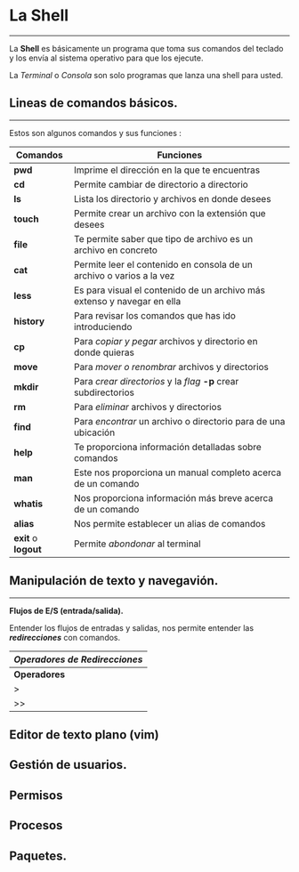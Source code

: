# La Shell
---
La **Shell** es básicamente un programa que toma sus comandos del teclado y los envía al sistema operativo para que los ejecute.

La *Terminal* o *Consola* son solo programas que lanza una shell para usted.

## Lineas de comandos básicos.
---
Estos son algunos comandos y sus funciones : 

|Comandos | Funciones |
|---------|-----------|
|**pwd**  | Imprime el dirección en la que te encuentras |
|**cd**	  | Permite cambiar de directorio a directorio |
|**ls**   | Lista los directorio y archivos en donde desees |
|**touch**| Permite crear un archivo con la extensión que desees |
|**file** | Te permite saber que tipo de archivo es un archivo en concreto|
|**cat**  | Permite leer el contenido en consola de un archivo o varios a la vez |
|**less** | Es para visual el contenido de un archivo más extenso y navegar en ella |
|**history** | Para revisar los comandos que has ido introduciendo |
|**cp** | Para *copiar y pegar* archivos y directorio en donde quieras |
|**move** | Para *mover o renombrar* archivos y directorios |
|**mkdir** | Para *crear directorios* y la *flag* **-p** crear subdirectorios |
|**rm** | Para *eliminar* archivos y directorios |
|**find** | Para *encontrar* un archivo o directorio para de una ubicación |
|**help** | Te proporciona información detalladas sobre comandos |
|**man** | Este nos proporciona un manual completo acerca de un comando |
|**whatis** | Nos proporciona información más breve acerca de un comando |
|**alias** | Nos permite establecer un alias de comandos |
|**exit** o **logout** | Permite *abondonar* al terminal |
 

## Manipulación de texto y navegavión.
---

**Flujos de E/S (entrada/salida).**

Entender los flujos de entradas y salidas, nos permite entender las ***redirecciones*** con comandos.


| ***Operadores de Redirecciones*** |
|---------------|
| **Operadores** | **Funciones** | **Empleo del Comando** |
| 	>      | redirecciona a donde quere que se diriga la salida, y la sobreescribe | echo Hello World > texto.txt |
|	>>	| redirecciona pero sin sobreescribir | echo Nos Veremos >> texto.txt |



## Editor de texto plano (vim)
## Gestión de usuarios.
## Permisos
## Procesos
## Paquetes.
